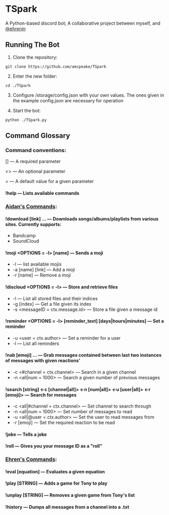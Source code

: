 # TSpark
A Python-based discord bot; A collaborative project between myself, and [@ehrenjn](https://github.com/ehrenjn)

## Running The Bot

1. Clone the repository:

```git clone https://github.com/amcpeake/TSpark```


2. Enter the new folder:

```cd ./TSpark```


3. Configure /storage/config.json with your own values. The ones given in the example config.json are necessary for operation


4. Start the bot:

```python ./TSpark.py```


## Command Glossary
### Command conventions:

[]  — A required parameter 

<> — An optional parameter 

= — A default value for a given parameter

#### !help — Lists available commands

### [Aidan's Commands](https://github.com/amcpeake/TSpark/blob/master/tony_modules/lego_funcs.py):


#### !download [link] <link2> ... — Downloads songs/albums/playlists from various sites. Currently supports:
* Bandcamp
* SoundCloud


#### !moji <OPTIONS = -l> [name] — Sends a moji
* -l — list available mojis
* -a [name] [link] — Add a moji
* -r [name] — Remove a moji


#### !discloud <OPTIONS = -l> <messageID> — Store and retrieve files
* -l — List all stored files and their indices
* -g [index] — Get a file given its index
* -s <messageID = ctx.message.id> — Store a file given a message id


#### !reminder <OPTIONS = -l> [reminder_text] [days|hours|minutes] — Set a reminder
* -u <user = ctx.author> — Set a reminder for a user
* -l — List all reminders


#### !nab <OPTIONS> [emoji] <emoji2> ... — Grab messages contained between last two instances of messages with given reactions'
* -c <#channel = ctx.channel> — Search in a given channel
* -n <all|num = 1000> — Search a given number of previous messages


#### !search <OPTIONS> [string] <-c [channel|all]> <-n [num|all]> <-u [user|all]> <-r [emoji]> — Search for messages
* -c <all|#channel = ctx.channel> — Set channel to search through
* -n <all|num = 1000> — Set number of messages to read
* -u <all|@user = ctx.author> — Set the user to read messages from
* -r [emoji] — Set the required reaction to be read

#### !joke — Tells a joke


#### !roll — Gives you your message ID as a "roll"


### [Ehren's Commands](https://github.com/ehrenjn/tony_spark_functions/blob/master/wak_funcs.py):


#### !eval [equation] — Evaluates a given equation


#### !play [STRING] — Adds a game for Tony to play


#### !unplay [STRING] — Removes a given game from Tony's list


#### !history — Dumps all messages from a channel into a .txt

